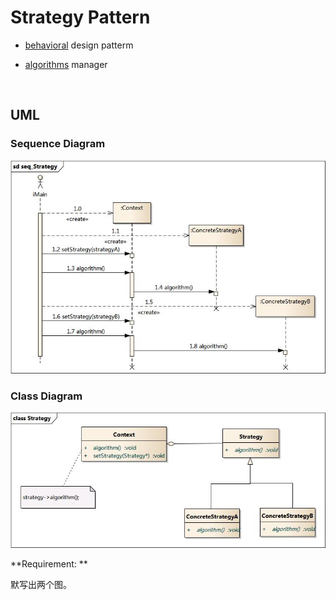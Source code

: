 # Strategy Pattern



* <u>behavioral</u> design patterm

* <u>algorithms</u> manager

  ​



## UML 

### Sequence Diagram 

![](./images/01.jpg)




### Class Diagram 

![](./images/02.jpg)



**Requirement: ** 

默写出两个图。